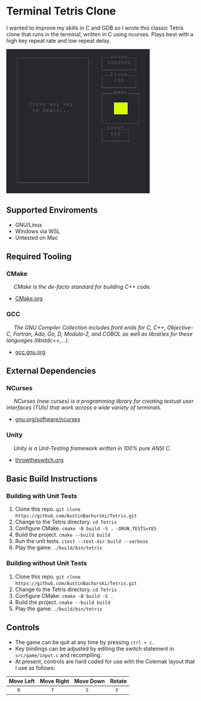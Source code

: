 # Terminal Tetris Clone

I wanted to improve my skills in C and GDB so I wrote this classic Tetris clone that runs in the terminal, written in C using ncurses.  Plays best with a high key repeat rate and low repeat delay.

![Tetris Animated Gif](screenshots/tetris.gif)

## Supported Enviroments

- GNU/Linux
- Windows via WSL
- Untested on Mac


## Required Tooling

### CMake

&nbsp;&nbsp;&nbsp;&nbsp; *CMake is the de-facto standard for building C++ code.*

- [CMake.org](https://cmake.org/)

### GCC

&nbsp;&nbsp;&nbsp;&nbsp; *The GNU Compiler Collection includes front ends for C, C++, Objective-C, Fortran, Ada, Go, D, Modula-2, and COBOL as well as libraries for these languages (libstdc++,...).*

- [gcc.gnu.org](https://gcc.gnu.org/)


## External Dependencies

### NCurses

&nbsp;&nbsp;&nbsp;&nbsp; *NCurses (new curses) is a programming library for creating textual user interfaces (TUIs) that work across a wide variety of terminals.*

- [gnu.org/software/ncurses](https://www.gnu.org/software/ncurses/)

### Unity

&nbsp;&nbsp;&nbsp;&nbsp; *Unity is a Unit-Testing framework written in 100% pure ANSI C.*

- [throwtheswitch.org](https://www.throwtheswitch.org/unity)


## Basic Build Instructions

### Building with Unit Tests

1. Clone this repo. `git clone https://github.com/AustinBachurski/Tetris.git`
1. Change to the Tetris directory. `cd Tetris`
1. Configure CMake. `cmake -B build -S . -DRUN_TESTS=YES`
1. Build the project. `cmake --build build`
1. Run the unit tests. `ctest --test-dir build --verbose`
1. Play the game. `./build/bin/tetris`

### Building without Unit Tests

1. Clone this repo. `git clone https://github.com/AustinBachurski/Tetris.git`
1. Change to the Tetris directory. `cd Tetris`
1. Configure CMake. `cmake -B build -S .`
1. Build the project. `cmake --build build`
1. Play the game. `./build/bin/tetris`


## Controls

- The game can be quit at any time by pressing `ctrl + c`.
- Key bindings can be adjusted by editing the switch statement in `src/game/input.c` and recompiling.
- At present, controls are hard coded for use with the Colemak layout that I use as follows:

| Move Left | Move Right | Move Down | Rotate |
| --------- | ---------- | --------- | ------ |
| &nbsp;&nbsp;&nbsp;&nbsp;&nbsp;&nbsp;`R` | &nbsp;&nbsp;&nbsp;&nbsp;&nbsp;&nbsp;&nbsp;&nbsp;`T` | &nbsp;&nbsp;&nbsp;&nbsp;&nbsp;&nbsp;&nbsp;&nbsp;`S` | &nbsp;&nbsp;&nbsp;&nbsp;`F` |

